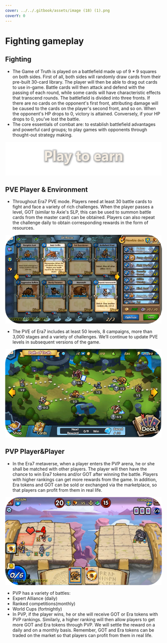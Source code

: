 ```yaml
---
cover: ../../.gitbook/assets/image (18) (1).png
coverY: 0
---
```


# Fighting gameplay

## Fighting

* The Game of Truth is played on a battlefield made up of 9 \* 9 squares on both sides. First of all, both sides will randomly draw cards from their pre-built 30-card library. The player will then be able to drag out cards to use in-game. Battle cards will then attack and defend with the passing of each round, while some cards will have characteristic effects that transcend rounds. The battlefield is divided into three fronts. If there are no cards on the opponent's first front, attributing damage will be caused to the cards on the player's second front, and so on. When the opponent's HP drops to 0, victory is attained. Conversely, if your HP drops to 0, you’ve lost the battle.&#x20;
* The core essentials of combat are: to establish battlefield advantages and powerful card groups; to play games with opponents through thought-out strategy making.

![](<../../.gitbook/assets/image (13).png>)

## PVE Player & Environment

* Throughout Era7 PVE mode. Players need at least 30 battle cards to fight and face a variety of rich challenges. When the player passes a level, GOT (similar to Axie's SLP, this can be used to summon battle cards from the master card) can be obtained. Players can also repeat the challenge daily to obtain corresponding rewards in the form of resources.

&#x20;

![](<../../.gitbook/assets/image (27) (1).png>)

* The PVE of Era7 includes at least 50 levels, 8 campaigns, more than 3,000 stages and a variety of challenges. We’ll continue to update PVE levels in subsequent versions of the game.

![](<../../.gitbook/assets/image (7) (1).png>)

## PVP Player\&Player

* In the Era7 metaverse, when a player enters the PVP arena, he or she shall be matched with other players. The player will then have the chance to win Era7 tokens and/or GOT after winning the battle. Players with higher rankings can get more rewards from the game. In addition, Era tokens and GOT can be sold or exchanged via the marketplace, so that players can profit from them in real life.

![](<../../.gitbook/assets/image (12) (1).png>)

* PVP has a variety of battles:
* Expert Alliance (daily)
* Ranked competitions(monthly)
* World Cups (fortnightly)
* In PVP, if the player wins, he or she will receive GOT or Era tokens with PVP rankings. Similarly, a higher ranking will then allow players to get more GOT and Era tokens through PVP. We will settle the reward on a daily and on a monthly basis. Remember, GOT and Era tokens can be traded on the market so that players can profit from them in real life.
